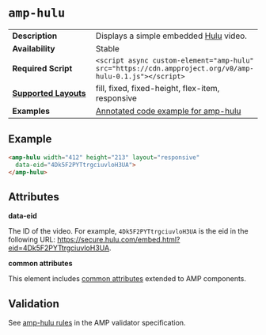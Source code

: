 <!---
Copyright 2016 The AMP HTML Authors. All Rights Reserved.

Licensed under the Apache License, Version 2.0 (the "License");
you may not use this file except in compliance with the License.
You may obtain a copy of the License at

      http://www.apache.org/licenses/LICENSE-2.0

Unless required by applicable law or agreed to in writing, software
distributed under the License is distributed on an "AS-IS" BASIS,
WITHOUT WARRANTIES OR CONDITIONS OF ANY KIND, either express or implied.
See the License for the specific language governing permissions and
limitations under the License.
-->

# <a name="amp-hulu"></a> `amp-hulu`

<table>
  <tr>
    <td width="40%"><strong>Description</strong></td>
    <td>Displays a simple embedded <a href="http://www.hulu.com">Hulu</a> video.</td>
  </tr>
  <tr>
    <td width="40%"><strong>Availability</strong></td>
    <td>Stable</td>
  </tr>
  <tr>
    <td width="40%"><strong>Required Script</strong></td>
    <td><code>&lt;script async custom-element="amp-hulu" src="https://cdn.ampproject.org/v0/amp-hulu-0.1.js">&lt;/script></code></td>
  </tr>
  <tr>
    <td class="col-fourty"><strong><a href="https://www.ampproject.org/docs/guides/responsive/control_layout.html">Supported Layouts</a></strong></td>
    <td>fill, fixed, fixed-height, flex-item, responsive</td>
  </tr>
  <tr>
    <td width="40%"><strong>Examples</strong></td>
    <td><a href="https://ampbyexample.com/components/amp-hulu/">Annotated code example for amp-hulu</a></td>
  </tr>
</table>

## Example

```html
<amp-hulu width="412" height="213" layout="responsive"
  data-eid="4Dk5F2PYTtrgciuvloH3UA">
</amp-hulu>
```

## Attributes

**data-eid**

The ID of the video. For example, `4Dk5F2PYTtrgciuvloH3UA` is the eid in the following URL: https://secure.hulu.com/embed.html?eid=4Dk5F2PYTtrgciuvloH3UA.

**common attributes**

This element includes [common attributes](https://www.ampproject.org/docs/reference/common_attributes) extended to AMP components.

## Validation

See [amp-hulu rules](https://github.com/ampproject/amphtml/blob/master/extensions/amp-hulu/0.1/validator-amp-hulu.protoascii) in the AMP validator specification.
